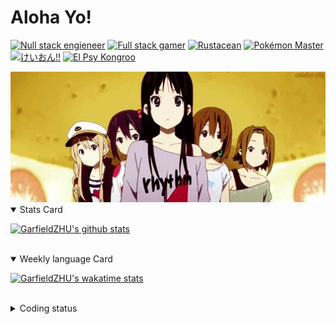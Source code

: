 # Aloha Yo!

[![Null stack engieneer](https://img.shields.io/badge/-Null_stack_engineer-a890f0)](https://github.com/GarfieldZHU)
[![Full stack gamer](https://img.shields.io/badge/-Full_stack_gamer-78c850)](https://steamcommunity.com/profiles/76561198092274492/)
[![Rustacean](https://img.shields.io/badge/-Rustacean-f74c00)](https://www.rust-lang.org/)
[![Pokémon Master](https://img.shields.io/badge/-Pokémon_Master-f8d030)](https://www.pokemon.com/us/pokedex/)
[![けいおん!!](https://img.shields.io/badge/-けいおん!!-f85888)](https://ja.wikipedia.org/wiki/%E6%94%BE%E8%AA%B2%E5%BE%8C%E3%83%86%E3%82%A3%E3%83%BC%E3%82%BF%E3%82%A4%E3%83%A0_(%E3%82%A2%E3%83%AB%E3%83%90%E3%83%A0))
[![El Psy Kongroo](https://img.shields.io/badge/-El_Psy_Kongroo-6890f0)](https://mzh.moegirl.org.cn/zh-hans/El_psy_congroo)


<img width="640" src="https://raw.githubusercontent.com/GarfieldZHU/GarfieldZHU/master/assets/k-on-5.webp" />


<details open>
<summary>Stats Card</summary>
 
[![GarfieldZHU's github stats](https://github-readme-stats.vercel.app/api?username=GarfieldZHU&show_icons=true&theme=tokyonight)](https://github.com/anuraghazra/github-readme-stats)
 
</details>

<br/>

<details open>
<summary>Weekly language Card</summary>
 
[![GarfieldZHU's wakatime stats](https://github-readme-stats.vercel.app/api/wakatime?username=AlohaYo&theme=nightowl&layout=compact)](https://github.com/GarfieldZHU/GarfieldZHU)


<br/>

</details>

<details>

<summary>Coding status</summary>

<br/>

<!--START_SECTION:waka-->
**🐱 My Github Data** 

> 🏆 407 Contributions in the Year 2021
 > 
> 📦 490.7 kB Used in Github's Storage 
 > 
> 🚫 Not Opted to Hire
 > 
> 📜 63 Public Repositories 
 > 
> 🔑 34 Private Repositories  
 > 
**I'm a Night 🦉** 

```text
🌞 Morning    69 commits     ██░░░░░░░░░░░░░░░░░░░░░░░   10.9% 
🌆 Daytime    162 commits    ██████░░░░░░░░░░░░░░░░░░░   25.59% 
🌃 Evening    277 commits    ███████████░░░░░░░░░░░░░░   43.76% 
🌙 Night      125 commits    █████░░░░░░░░░░░░░░░░░░░░   19.75%

```


📊 **This Week I Spent My Time On** 

```text
💬 Programming Languages: 
TypeScript               11 hrs 1 min        ███████████████░░░░░░░░░░   61.71% 
Java                     5 hrs 12 mins       ███████░░░░░░░░░░░░░░░░░░   29.18% 
SCSS                     53 mins             █░░░░░░░░░░░░░░░░░░░░░░░░   4.95% 
JavaScript               26 mins             ░░░░░░░░░░░░░░░░░░░░░░░░░   2.46% 
JSON                     11 mins             ░░░░░░░░░░░░░░░░░░░░░░░░░   1.04%

🔥 Editors: 
VS Code                  12 hrs 32 mins      █████████████████░░░░░░░░   70.29% 
IntelliJ                 5 hrs 18 mins       ███████░░░░░░░░░░░░░░░░░░   29.71%

💻 Operating System: 
Mac                      12 hrs 32 mins      █████████████████░░░░░░░░   70.29% 
Windows                  5 hrs 18 mins       ███████░░░░░░░░░░░░░░░░░░   29.71%

```


 Last Updated on 01/08/2021
<!--END_SECTION:waka-->

</details>
